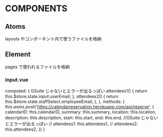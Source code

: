 # COMPONENTS

## Atoms

layouts やコンポーネント内で使うファイルを格納

## Element

pages で使われるファイルを格納

### input.vue

computed: {
GSuite じゃないとエラーが出るっぽい
attendees1() {
return this.$store.state.input.userEmail;
    },
    attendees2() {
        return this.$store.state.staffSelect.employeeEmail;
},
},
methods: {
this.$axios.$post('https://calendarreservation.herokuapp.com/api/reserve', {
calendarID: this.calendarID,
summary: this.summary,
location: this.location,
description: this.description,
start: this.start,
end: this.end,
//GSuite じゃないとエラーが出るっぽい
// attendees1: this.attendees1,
// attendees2: this.attendees2,
})
}
